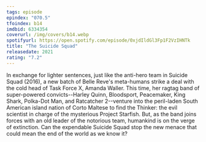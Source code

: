 ```yaml
---
tags: episode
epindex: "070.5"
tfoindex: b14
imdbid: 6334354
coverurl: /img/covers/b14.webp
spotifyurl: https://open.spotify.com/episode/0xjdIldGl3Fp1F2VzIHNTk
title: "The Suicide Squad"
releasedate: 2021
rating: "7.2"
---
```


In exchange for lighter sentences, just like the anti-hero team in Suicide Squad (2016), a new batch of Belle Reve's meta-humans strike a deal with the cold head of Task Force X, Amanda Waller. This time, her ragtag band of super-powered convicts--Harley Quinn, Bloodsport, Peacemaker, King Shark, Polka-Dot Man, and Ratcatcher 2--venture into the peril-laden South American island nation of Corto Maltese to find the Thinker: the evil scientist in charge of the mysterious Project Starfish. But, as the band joins forces with an old leader of the notorious team, humankind is on the verge of extinction. Can the expendable Suicide Squad stop the new menace that could mean the end of the world as we know it?